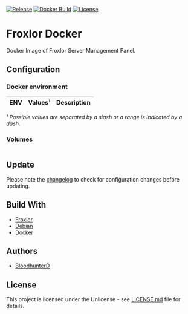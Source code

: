 [![Release](https://img.shields.io/github/v/release/bloodhunterd/froxlor-docker?include_prereleases&style=for-the-badge)](https://github.com/bloodhunterd/froxlor-docker/releases)
[![Docker Build](https://img.shields.io/docker/cloud/build/bloodhunterd/froxlor?style=for-the-badge)](https://hub.docker.com/r/bloodhunterd/froxlor)
[![License](https://img.shields.io/github/license/bloodhunterd/froxlor-docker?style=for-the-badge)](https://github.com/bloodhunterd/froxlor-docker/blob/master/LICENSE)

# Froxlor Docker

Docker Image of Froxlor Server Management Panel.

## Configuration

### Docker environment

| ENV | Values¹ | Description
|--- |--- |---

¹ *Possible values are separated by a slash or a range is indicated by a dash.*

### Volumes

```bash
```

## Update

Please note the [changelog](https://github.com/bloodhunterd/froxlor-docker/blob/master/CHANGELOG.md) to check for configuration changes before updating.

## Build With

* [Froxlor](https://froxlor.org/)
* [Debian](https://www.debian.org/)
* [Docker](https://www.docker.com/)

## Authors

* [BloodhunterD](https://github.com/bloodhunterd)

## License

This project is licensed under the Unlicense - see [LICENSE.md](https://github.com/bloodhunterd/froxlor-docker/blob/master/LICENSE) file for details.
